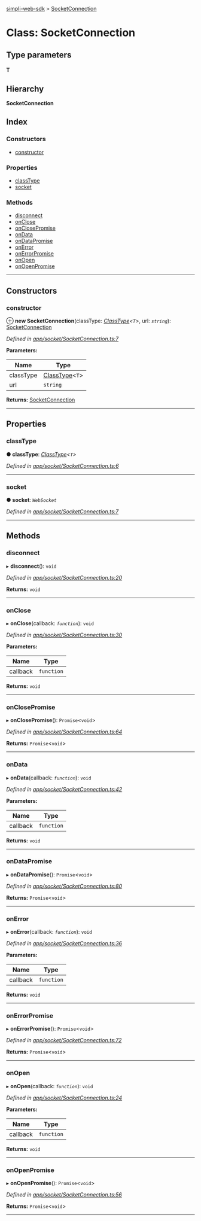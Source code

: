 [simpli-web-sdk](../README.md) > [SocketConnection](../classes/socketconnection.md)

# Class: SocketConnection

## Type parameters
#### T 
## Hierarchy

**SocketConnection**

## Index

### Constructors

* [constructor](socketconnection.md#constructor)

### Properties

* [classType](socketconnection.md#classtype)
* [socket](socketconnection.md#socket)

### Methods

* [disconnect](socketconnection.md#disconnect)
* [onClose](socketconnection.md#onclose)
* [onClosePromise](socketconnection.md#onclosepromise)
* [onData](socketconnection.md#ondata)
* [onDataPromise](socketconnection.md#ondatapromise)
* [onError](socketconnection.md#onerror)
* [onErrorPromise](socketconnection.md#onerrorpromise)
* [onOpen](socketconnection.md#onopen)
* [onOpenPromise](socketconnection.md#onopenpromise)

---

## Constructors

<a id="constructor"></a>

###  constructor

⊕ **new SocketConnection**(classType: *[ClassType](../#classtype)<`T`>*, url: *`string`*): [SocketConnection](socketconnection.md)

*Defined in [app/socket/SocketConnection.ts:7](https://github.com/simplitech/simpli-web-sdk/blob/4ed922b/src/app/socket/SocketConnection.ts#L7)*

**Parameters:**

| Name | Type |
| ------ | ------ |
| classType | [ClassType](../#classtype)<`T`> |
| url | `string` |

**Returns:** [SocketConnection](socketconnection.md)

___

## Properties

<a id="classtype"></a>

###  classType

**● classType**: *[ClassType](../#classtype)<`T`>*

*Defined in [app/socket/SocketConnection.ts:6](https://github.com/simplitech/simpli-web-sdk/blob/4ed922b/src/app/socket/SocketConnection.ts#L6)*

___
<a id="socket"></a>

###  socket

**● socket**: *`WebSocket`*

*Defined in [app/socket/SocketConnection.ts:7](https://github.com/simplitech/simpli-web-sdk/blob/4ed922b/src/app/socket/SocketConnection.ts#L7)*

___

## Methods

<a id="disconnect"></a>

###  disconnect

▸ **disconnect**(): `void`

*Defined in [app/socket/SocketConnection.ts:20](https://github.com/simplitech/simpli-web-sdk/blob/4ed922b/src/app/socket/SocketConnection.ts#L20)*

**Returns:** `void`

___
<a id="onclose"></a>

###  onClose

▸ **onClose**(callback: *`function`*): `void`

*Defined in [app/socket/SocketConnection.ts:30](https://github.com/simplitech/simpli-web-sdk/blob/4ed922b/src/app/socket/SocketConnection.ts#L30)*

**Parameters:**

| Name | Type |
| ------ | ------ |
| callback | `function` |

**Returns:** `void`

___
<a id="onclosepromise"></a>

###  onClosePromise

▸ **onClosePromise**(): `Promise`<`void`>

*Defined in [app/socket/SocketConnection.ts:64](https://github.com/simplitech/simpli-web-sdk/blob/4ed922b/src/app/socket/SocketConnection.ts#L64)*

**Returns:** `Promise`<`void`>

___
<a id="ondata"></a>

###  onData

▸ **onData**(callback: *`function`*): `void`

*Defined in [app/socket/SocketConnection.ts:42](https://github.com/simplitech/simpli-web-sdk/blob/4ed922b/src/app/socket/SocketConnection.ts#L42)*

**Parameters:**

| Name | Type |
| ------ | ------ |
| callback | `function` |

**Returns:** `void`

___
<a id="ondatapromise"></a>

###  onDataPromise

▸ **onDataPromise**(): `Promise`<`void`>

*Defined in [app/socket/SocketConnection.ts:80](https://github.com/simplitech/simpli-web-sdk/blob/4ed922b/src/app/socket/SocketConnection.ts#L80)*

**Returns:** `Promise`<`void`>

___
<a id="onerror"></a>

###  onError

▸ **onError**(callback: *`function`*): `void`

*Defined in [app/socket/SocketConnection.ts:36](https://github.com/simplitech/simpli-web-sdk/blob/4ed922b/src/app/socket/SocketConnection.ts#L36)*

**Parameters:**

| Name | Type |
| ------ | ------ |
| callback | `function` |

**Returns:** `void`

___
<a id="onerrorpromise"></a>

###  onErrorPromise

▸ **onErrorPromise**(): `Promise`<`void`>

*Defined in [app/socket/SocketConnection.ts:72](https://github.com/simplitech/simpli-web-sdk/blob/4ed922b/src/app/socket/SocketConnection.ts#L72)*

**Returns:** `Promise`<`void`>

___
<a id="onopen"></a>

###  onOpen

▸ **onOpen**(callback: *`function`*): `void`

*Defined in [app/socket/SocketConnection.ts:24](https://github.com/simplitech/simpli-web-sdk/blob/4ed922b/src/app/socket/SocketConnection.ts#L24)*

**Parameters:**

| Name | Type |
| ------ | ------ |
| callback | `function` |

**Returns:** `void`

___
<a id="onopenpromise"></a>

###  onOpenPromise

▸ **onOpenPromise**(): `Promise`<`void`>

*Defined in [app/socket/SocketConnection.ts:56](https://github.com/simplitech/simpli-web-sdk/blob/4ed922b/src/app/socket/SocketConnection.ts#L56)*

**Returns:** `Promise`<`void`>

___

